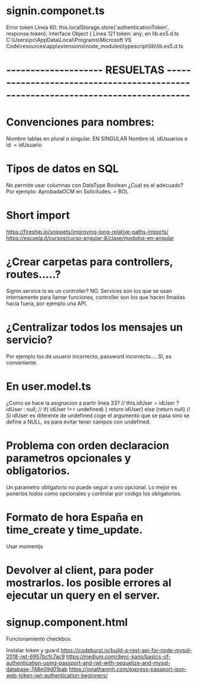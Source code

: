 

# signin.componet.ts
Error token
 LInea 60: this.localStorage.store('authenticationToken', response.token);
           interface Object {
Linea 121      token: any;
en lib.es5.d.ts
C:\Users\pc\AppData\Local\Programs\Microsoft VS Code\resources\app\extensions\node_modules\typescript\lib\lib.es5.d.ts









#  -------------------- RESUELTAS ---------------------------------------------------------------------------------

# Convenciones para nombres:
  Nombre tablas en plural o singular. EN SINGULAR
  Nombre id. idUsuarios o id. = idUsuario
  
# Tipos de datos en SQL
No permite usar columnas con DataType Boolean ¿Cual es el adecuado? Por ejemplo: AprobadaOCM en Solicitudes. = BOL

# Short import
https://fireship.io/snippets/improving-long-relative-paths-imports/
https://escuela.it/cursos/curso-angular-8/clase/modulos-en-angular

# ¿Crear carpetas para controllers, routes.....?
Signin.service.ts es un controller?
NO. Services son los que se usan internamente para llamar funciones, controller son los que hacen llmadas hacia fuera, por ejemplo una API.

# ¿Centralizar todos los mensajes un servicio?
Por ejemplo los de usuario incorrecto, password incorrecto....
SI, es conveniente.

# En user.model.ts
¿Como se hace la asignacion a partir linea 33?
// this.idUser = idUser ? idUser : null; // if( idUser !== undefined) { return idUser} else {return null}
// Si idUser es diferente de undefined coge el argumento que se pasa sino se define a NULL, es para evitar tener campos con undefined.


# Problema con orden declaracion parametros opcionales y obligatorios.
Un parametro obligatorio no puede seguir a uno opcional.
Lo mejor es ponerlos todos como opcionales y controlar por codigo los obligatorios.

# Formato de hora España en time_create y time_update.
Usar momentjs

# Devolver al client, para poder mostrarlos. los posible errores al ejecutar un query en el server.

# signup.component.html

Funcionamiento checkbox.

Instalar token y guard
https://codeburst.io/build-a-rest-api-for-node-mysql-2018-jwt-6957bcfc7ac9
https://medium.com/devc-kano/basics-of-authentication-using-passport-and-jwt-with-sequelize-and-mysql-database-748e09d01bab
https://jonathanmh.com/express-passport-json-web-token-jwt-authentication-beginners/
